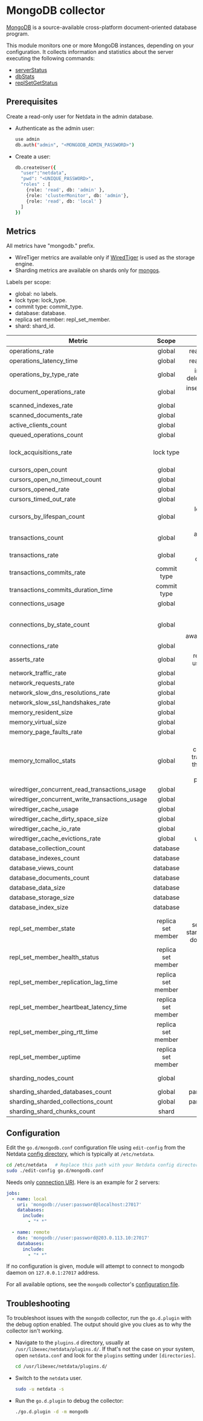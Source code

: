 <!--
title: "MongoDB monitoring with Netdata"
description: "Monitor the health and performance of MongoDB with zero configuration, per-second metric granularity, and interactive visualizations."
custom_edit_url: "https://github.com/netdata/go.d.plugin/edit/master/modules/mongodb/README.md"
sidebar_label: "mongodb-go.d.plugin (Recommended)"
learn_status: "Published"
learn_topic_type: "References"
learn_rel_path: "Integrations/Monitor/Databases"
-->

# MongoDB collector

[MongoDB](https://www.mongodb.com/) is a source-available cross-platform document-oriented database program.

This module monitors one or more MongoDB instances, depending on your configuration. It collects information and
statistics about the server executing the following commands:

- [serverStatus](https://docs.mongodb.com/manual/reference/command/serverStatus/)
- [dbStats](https://docs.mongodb.com/manual/reference/command/dbStats/)
- [replSetGetStatus](https://www.mongodb.com/docs/manual/reference/command/replSetGetStatus/)

## Prerequisites

Create a read-only user for Netdata in the admin database.

- Authenticate as the admin user:

  ```bash
  use admin
  db.auth("admin", "<MONGODB_ADMIN_PASSWORD>")
  ```

- Create a user:

  ```bash
  db.createUser({
    "user":"netdata",
    "pwd": "<UNIQUE_PASSWORD>",
    "roles" : [
      {role: 'read', db: 'admin' },
      {role: 'clusterMonitor', db: 'admin'},
      {role: 'read', db: 'local' }
    ]
  })
  ```

## Metrics

All metrics have "mongodb." prefix.

- WireTiger metrics are available only if [WiredTiger](https://docs.mongodb.com/v6.0/core/wiredtiger/) is used as the
  storage engine.
- Sharding metrics are available on shards only
  for [mongos](https://www.mongodb.com/docs/manual/reference/program/mongos/).

Labels per scope:

- global: no labels.
- lock type: lock_type.
- commit type: commit_type.
- database: database.
- replica set member: repl_set_member.
- shard: shard_id.

| Metric                                         |       Scope        |                                                        Dimensions                                                        |     Units      |
|------------------------------------------------|:------------------:|:------------------------------------------------------------------------------------------------------------------------:|:--------------:|
| operations_rate                                |       global       |                                                 reads, writes, commands                                                  |  operations/s  |
| operations_latency_time                        |       global       |                                                 reads, writes, commands                                                  |  milliseconds  |
| operations_by_type_rate                        |       global       |                                     insert, query, update, delete, getmore, command                                      |  operations/s  |
| document_operations_rate                       |       global       |                                           inserted, deleted, returned, updated                                           |  operations/s  |
| scanned_indexes_rate                           |       global       |                                                         scanned                                                          |   indexes/s    |
| scanned_documents_rate                         |       global       |                                                         scanned                                                          |  documents/s   |
| active_clients_count                           |       global       |                                                      reads, writes                                                       |    clients     |
| queued_operations_count                        |       global       |                                                      reads, writes                                                       |   operations   |
| lock_acquisitions_rate                         |     lock type      |                                    shared, exclusive, intent_shared, intent_exclusive                                    | acquisitions/s |
| cursors_open_count                             |       global       |                                                           open                                                           |    cursors     |
| cursors_open_no_timeout_count                  |       global       |                                                     open_no_timeout                                                      |    cursors     |
| cursors_opened_rate                            |       global       |                                                          opened                                                          |   cursors/s    |
| cursors_timed_out_rate                         |       global       |                                                        timed_out                                                         |   cursors/s    |
| cursors_by_lifespan_count                      |       global       |                                  le_1s, 1s_5s, 5s_15s, 15s_30s, 30s_1m, 1m_10m, ge_10m                                   |    cursors     |
| transactions_count                             |       global       |                                             active, inactive, open, prepared                                             |  transactions  |
| transactions_rate                              |       global       |                                          started, aborted, committed, prepared                                           | transactions/s |
| transactions_commits_rate                      |    commit type     |                                                      success, fail                                                       |   commits/s    |
| transactions_commits_duration_time             |    commit type     |                                                         commits                                                          |  milliseconds  |
| connections_usage                              |       global       |                                                     available, used                                                      |  connections   |
| connections_by_state_count                     |       global       |                      active, threaded, exhaust_is_master, exhaust_hello, awaiting_topology_changes                       |  connections   |
| connections_rate                               |       global       |                                                         created                                                          | connections/s  |
| asserts_rate                                   |       global       |                                     regular, warning, msg, user, tripwire, rollovers                                     |   asserts/s    |
| network_traffic_rate                           |       global       |                                                         in, out                                                          |    bytes/s     |
| network_requests_rate                          |       global       |                                                         requests                                                         |   requests/s   |
| network_slow_dns_resolutions_rate              |       global       |                                                         slow_dns                                                         | resolutions/s  |
| network_slow_ssl_handshakes_rate               |       global       |                                                         slow_ssl                                                         |  handshakes/s  |
| memory_resident_size                           |       global       |                                                           used                                                           |     bytes      |
| memory_virtual_size                            |       global       |                                                           used                                                           |     bytes      |
| memory_page_faults_rate                        |       global       |                                                         pgfaults                                                         |   pgfaults/s   |
| memory_tcmalloc_stats                          |       global       | allocated, central_cache_freelist, transfer_cache_freelist, thread_cache_freelists, pageheap_freelist, pageheap_unmapped |     bytes      |
| wiredtiger_concurrent_read_transactions_usage  |       global       |                                                     available, used                                                      |  transactions  |
| wiredtiger_concurrent_write_transactions_usage |       global       |                                                     available, used                                                      |  transactions  |
| wiredtiger_cache_usage                         |       global       |                                                           used                                                           |     bytes      |
| wiredtiger_cache_dirty_space_size              |       global       |                                                          dirty                                                           |     bytes      |
| wiredtiger_cache_io_rate                       |       global       |                                                      read, written                                                       |    pages/s     |
| wiredtiger_cache_evictions_rate                |       global       |                                                   unmodified, modified                                                   |    pages/s     |
| database_collection_count                      |      database      |                                                       collections                                                        |  collections   |
| database_indexes_count                         |      database      |                                                         indexes                                                          |    indexes     |
| database_views_count                           |      database      |                                                          views                                                           |     views      |
| database_documents_count                       |      database      |                                                        documents                                                         |   documents    |
| database_data_size                             |      database      |                                                        data_size                                                         |     bytes      |
| database_storage_size                          |      database      |                                                       storage_size                                                       |     bytes      |
| database_index_size                            |      database      |                                                        index_size                                                        |     bytes      |
| repl_set_member_state                          | replica set member |               primary, startup, secondary, recovering, startup2, unknown, arbiter, down, rollback, removed               |     state      |
| repl_set_member_health_status                  | replica set member |                                                         up, down                                                         |     status     |
| repl_set_member_replication_lag_time           | replica set member |                                                     replication_lag                                                      |  milliseconds  |
| repl_set_member_heartbeat_latency_time         | replica set member |                                                    heartbeat_latency                                                     |  milliseconds  |
| repl_set_member_ping_rtt_time                  | replica set member |                                                         ping_rtt                                                         |  milliseconds  |
| repl_set_member_uptime                         | replica set member |                                                          uptime                                                          |    seconds     |
| sharding_nodes_count                           |       global       |                                                shard_aware, shard_unaware                                                |     nodes      |
| sharding_sharded_databases_count               |       global       |                                                partitioned, unpartitioned                                                |   databases    |
| sharding_sharded_collections_count             |       global       |                                                partitioned, unpartitioned                                                |  collections   |
| sharding_shard_chunks_count                    |       shard        |                                                          chunks                                                          |     chunks     |

## Configuration

Edit the `go.d/mongodb.conf` configuration file using `edit-config` from the
Netdata [config directory](https://github.com/netdata/netdata/blob/master/docs/configure/nodes.md), which is typically at `/etc/netdata`.

```bash
cd /etc/netdata   # Replace this path with your Netdata config directory, if different
sudo ./edit-config go.d/mongodb.conf
```

Needs only [connection URI](https://www.mongodb.com/docs/drivers/go/current/fundamentals/connection/#connection-uri).
Here is an example for 2 servers:

```yaml
jobs:
  - name: local
    uri: 'mongodb://user:password@localhost:27017'
    databases:
      include:
        - "* *"

  - name: remote
    dsn: 'mongodb://user:password@203.0.113.10:27017'
    databases:
      include:
        - "* *"
```

If no configuration is given, module will attempt to connect to mongodb daemon on `127.0.0.1:27017` address.

For all available options, see the `mongodb`
collector's [configuration file](https://github.com/netdata/go.d.plugin/blob/master/config/go.d/mongodb.conf).

## Troubleshooting

To troubleshoot issues with the `mongodb` collector, run the `go.d.plugin` with the debug option enabled. The output
should give you clues as to why the collector isn't working.

- Navigate to the `plugins.d` directory, usually at `/usr/libexec/netdata/plugins.d/`. If that's not the case on
  your system, open `netdata.conf` and look for the `plugins` setting under `[directories]`.

  ```bash
  cd /usr/libexec/netdata/plugins.d/
  ```

- Switch to the `netdata` user.

  ```bash
  sudo -u netdata -s
  ```

- Run the `go.d.plugin` to debug the collector:

  ```bash
  ./go.d.plugin -d -m mongodb
  ```
